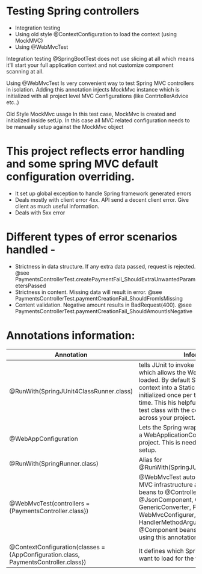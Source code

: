 # Testing Spring controllers
- Integration testing
- Using old style @ContextConfiguration to load the context (using MockMVC)
- Using @WebMvcTest

Integration testing
@SpringBootTest does not use slicing at all which means it'll start your full application context and not customize
component scanning at all.

Using @WebMvcTest
Is very convenient way to test Spring MVC controllers in isolation. Adding this annotation injects MockMvc instance which
is initialized with all project level MVC Configurations (like ContrtollerAdvice etc..)

Old Style MockMvc usage
In this test case, MockMvc is created and initialized inside setUp. In this case all MVC related configuration needs
to be manually setup against the MockMvc object


# This project reflects error handling and some spring MVC default configuration overriding.
- It set up global exception to handle Spring framework generated errors
- Deals mostly with client error 4xx. API send a decent client error. Give client as much useful information.
- Deals with 5xx error

# Different types of error scenarios handled -
- Strictness in  data structure. If any extra data passed, request is rejected. @see PaymentsControllerTest.createPaymentFail_ShouldExtraUnwantedParametersPassed
- Strictness in content. Missing data will result in error. @see PaymentsControllerTest.paymentCreationFail_ShouldFromIsMissing
- Content validation. Negative amount results in BadRequest(400). @see PaymentsControllerTest.paymentCreationFail_ShouldAmountIsNegative


# Annotations information:

| Annotation | Information |
| ------ | ------ |
|@RunWith(SpringJUnit4ClassRunner.class)|tells JUnit to invoke the Spring test wrapper which allows the Web App Context to be loaded. By default Spring will load the context into a Static variable so it only gets initialized once per test run saving a lot of time. This his helpful if you create a base test class with the context info and reuse it across your project.|
|@WebAppConfiguration|Lets the Spring wrapper know that we want a WebApplicationContext loaded for the project. This is needed for the Mock MVC setup.|
|@RunWith(SpringRunner.class)|Alias for @RunWith(SpringJUnit4ClassRunner.class) |
|@WebMvcTest(controllers = {PaymentsController.class})|@WebMvcTest auto-configures the Spring MVC infrastructure and limits scanned beans to @Controller, @ControllerAdvice, @JsonComponent, Converter, GenericConverter, Filter, WebMvcConfigurer, and HandlerMethodArgumentResolver. Regular @Component beans are not scanned when using this annotation.|
|@ContextConfiguration(classes = {AppConfiguration.class, PaymentsController.class})|It defines which Spring components we want to load for the test Context.|



